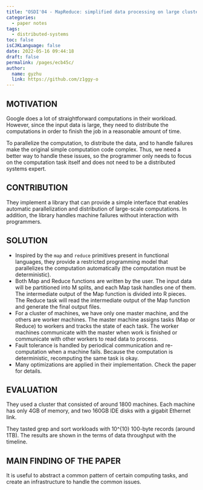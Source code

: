 ```yaml
---
title: "OSDI'04 - MapReduce: simplified data processing on large clusters"
categories: 
  - paper notes
tags: 
  - distributed-systems
toc: false
isCJKLanguage: false
date: 2022-05-16 09:44:18
draft: false
permalink: /pages/ecb45c/
author: 
  name: gyzhu
  link: https://github.com/z1ggy-o
---
```


## MOTIVATION

Google does a lot of straightforward computations in their workload. However, since the input data is large, they need to distribute the computations in order to finish the job in a reasonable amount of time.

To parallelize the computation, to distribute the data, and to handle failures make the original simple computation code complex. Thus, we need a better way to handle these issues, so the programmer only needs to focus on the computation task itself and does not need to be a distributed systems expert.

## CONTRIBUTION

They implement a library that can provide a simple interface that enables automatic parallelization and distribution of large-scale computations. In addition, the library handles machine failures without interaction with programmers.

## SOLUTION

- Inspired by the `map` and `reduce` primitives present in functional languages, they provide a restricted programming model that parallelizes the computation automatically (the computation must be deterministic).
- Both Map and Reduce functions are written by the user. The input data will be partitioned into M splits, and each Map task handles one of them. The intermediate output of the Map function is divided into R pieces. The Reduce task will read the intermediate output of the Map function and generate the final output files.
- For a cluster of machines, we have only one master machine, and the others are worker machines. The master machine assigns tasks (Map or Reduce) to workers and tracks the state of each task. The worker machines communicate with the master when work is finished or communicate with other workers to read data to process.
- Fault tolerance is handled by periodical communication and re-computation when a machine fails. Because the computation is deterministic, recomputing the same task is okay.
- Many optimizations are applied in their implementation. Check the paper for details.

## EVALUATION

They used a cluster that consisted of around 1800 machines. Each machine has only 4GB of memory, and two 160GB IDE disks with a gigabit Ethernet link.

They tasted grep and sort workloads with 10^{10} 100-byte records (around 1TB). The results are shown in the terms of data throughput with the timeline.

## MAIN FINDING OF THE PAPER

It is useful to abstract a common pattern of certain computing tasks, and create an infrastructure to handle the common issues.
